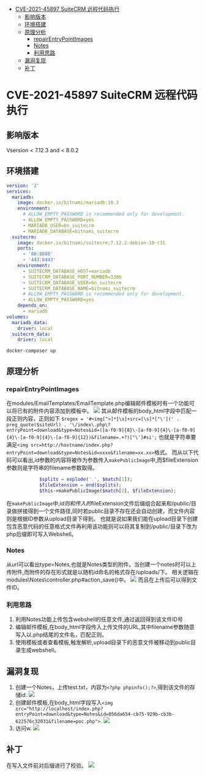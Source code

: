 - [CVE-2021-45897 SuiteCRM 远程代码执行](#cve-2021-45897-suitecrm-远程代码执行)
  - [影响版本](#影响版本)
  - [环境搭建](#环境搭建)
  - [原理分析](#原理分析)
    - [repairEntryPointImages](#repairentrypointimages)
    - [Notes](#notes)
    - [利用思路](#利用思路)
  - [漏洞复现](#漏洞复现)
  - [补丁](#补丁)
# CVE-2021-45897 SuiteCRM 远程代码执行
## 影响版本
Vsersion < 7.12.3 and < 8.0.2
## 环境搭建
```yaml
version: '2'
services:
  mariadb:
    image: docker.io/bitnami/mariadb:10.3
    environment:
      # ALLOW_EMPTY_PASSWORD is recommended only for development.
      - ALLOW_EMPTY_PASSWORD=yes
      - MARIADB_USER=bn_suitecrm
      - MARIADB_DATABASE=bitnami_suitecrm
  suitecrm:
    image: docker.io/bitnami/suitecrm:7.12.2-debian-10-r31 
    ports:
      - '80:8080'
      - '443:8443'
    environment:
      - SUITECRM_DATABASE_HOST=mariadb
      - SUITECRM_DATABASE_PORT_NUMBER=3306
      - SUITECRM_DATABASE_USER=bn_suitecrm
      - SUITECRM_DATABASE_NAME=bitnami_suitecrm
      # ALLOW_EMPTY_PASSWORD is recommended only for development.
      - ALLOW_EMPTY_PASSWORD=yes
    depends_on:
      - mariadb
volumes:
  mariadb_data:
    driver: local
  suitecrm_data:
    driver: local

```
`docker-composer up`
## 原理分析
### repairEntryPointImages
在modules/EmailTemplates/EmailTemplate.php编辑邮件模板时有一个功能可以将已有的附件内容添加到模板中。
![](1.png)
其从邮件模板的body_html字段中匹配一段正则内容，正则如下
`$regex = '#<img[^>]*[\s]+src=[\s]*["\'](' . preg_quote($siteUrl) . '\/index\.php\?entryPoint=download&type=Notes&id=([a-f0-9]{8}\-[a-f0-9]{4}\-[a-f0-9]{4}\-[a-f0-9]{4}\-[a-f0-9]{12})&filename=.+?)["\']#si';`
也就是字符串要满足`<img src=http://hostname/index.php?entryPoint=download&type=Notes&id=xxxx&filename=xx.xx>`格式。
而从以下代码可以看出,id参数的内容将被作为参数传入`makePublicImage`中,而$fileExtension参数则是字符串的filename参数取得。
```php
            $splits = explode('.', $match[1]);
            $fileExtension = end($splits);
            $this->makePublicImage($match[2], $fileExtension);
```
在`makePublicImage`中,$id则和传入的$fileExtension文件后缀组合起来和/public/目录做拼接得到一个文件路径,同时若public目录不存在还会自动创建，而文件内容则是根据ID参数从upload目录下得到。
也就是说如果我们能在upload目录下创建包含恶意代码的任意格式文件再利用该功能则可以将其复制到/public/目录下改为php后缀即可写入Webshell。
### Notes
从url可以看出type=Notes,也就是Notes类型的附件。当创建一个notes时可以上传附件,而附件的存在形式就是以随机id命名的格式存在/uploads/下。
相关逻辑在modules\Notes\controller.php#action_save()中。
![](2.png)
而且在上传后可以得到文件ID。
### 利用思路
1. 利用Notes功能上传包含webshell的任意文件,通过返回得到该文件ID号
2. 编辑邮件模板,在body_html字段传入上传文件的URL,其中filename参数随意写入以.php结尾的文件名，匹配正则。
3. 使用模板或者查看模板,触发解析,upload目录下的恶意文件被移动到public目录生成webshell。
## 漏洞复现
1. 创建一个Notes，上传test.txt，内容为`<?php phpinfo();?>`,得到该文件的存储id.
![](3.png)
2. 创建邮件模板,在body_html字段写入`<img src="http://localhost/index.php?entryPoint=download&type=Notes&id=856da654-cb75-929b-cb3b-622576c32031&filename=poc.php">`.
![](4.png)
1. 访问w.
![](5.png)

## 补丁
在写入文件前对后缀进行了校验。
![](6.png)